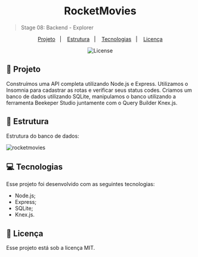<h1 align="center"> RocketMovies </h1>

> Stage 08: Backend - Explorer
<p align="center">
  <a href="#file_folder-tecnologias">Projeto</a>&nbsp;&nbsp;&nbsp;|&nbsp;&nbsp;&nbsp;
  <a href="#pushpin-projeto">Estrutura</a>&nbsp;&nbsp;&nbsp;|&nbsp;&nbsp;&nbsp;
  <a href="#computer-layout">Tecnologias</a>&nbsp;&nbsp;&nbsp;|&nbsp;&nbsp;&nbsp;
  <a href="#memo-licença">Licença</a>
</p>

<p align="center">
  <img alt="License" src="https://img.shields.io/static/v1?label=license&message=MIT&color=49AA26&labelColor=000000">
</p>

## :file_folder: Projeto

Construímos uma API completa utilizando Node.js e Express. Utilizamos o Insomnia para cadastrar as rotas e verificar seus status codes. Criamos um banco de dados utilizando SQLite, manipulamos o banco utilizando a ferramenta Beekeper Studio juntamente com o Query Builder Knex.js.

## :pushpin: Estrutura

Estrutura do banco de dados:

![rocketmovies](https://user-images.githubusercontent.com/94074894/208540057-ac577084-bd7c-4ea3-8871-04038b0392d7.png)

## :computer: Tecnologias

Esse projeto foi desenvolvido com as seguintes tecnologias:

- Node.js;
- Express;
- SQLite;
- Knex.js.

## :memo: Licença

Esse projeto está sob a licença MIT.
